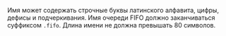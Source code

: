 Имя может содержать строчные буквы латинского алфавита, цифры, дефисы и подчеркивания. Имя очереди FIFO должно заканчиваться суффиксом `.fifo`. Длина имени не должна превышать 80 символов.